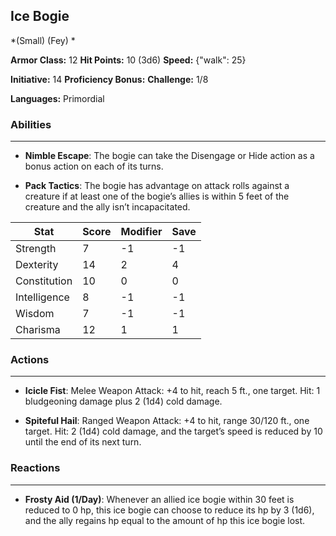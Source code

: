## Ice Bogie
*(Small) (Fey) *

**Armor Class:** 12
**Hit Points:** 10 (3d6)
**Speed:** {"walk": 25}

**Initiative:** 14
**Proficiency Bonus:**
**Challenge:** 1/8

**Languages:** Primordial

### Abilities
 --- 
- **Nimble Escape**: The bogie can take the Disengage or Hide action as a bonus action on each of its turns.

- **Pack Tactics**: The bogie has advantage on attack rolls against a creature if at least one of the bogie’s allies is within 5 feet of the creature and the ally isn’t incapacitated.



| Stat | Score | Modifier | Save |
| ---- | ---- | ---- | ---- |
| Strength | 7 | -1 | -1 |
| Dexterity | 14 | 2 | 4 |
| Constitution | 10 | 0 | 0 |
| Intelligence | 8 | -1 | -1 |
| Wisdom | 7 | -1 | -1 |
| Charisma | 12 | 1 | 1 |

### Actions
 --- 
- **Icicle Fist**: Melee Weapon Attack: +4 to hit, reach 5 ft., one target. Hit: 1 bludgeoning damage plus 2 (1d4) cold damage.

- **Spiteful Hail**: Ranged Weapon Attack: +4 to hit, range 30/120 ft., one target. Hit: 2 (1d4) cold damage, and the target’s speed is reduced by 10 until the end of its next turn.

### Reactions
 --- 
- **Frosty Aid (1/Day)**: Whenever an allied ice bogie within 30 feet is reduced to 0 hp, this ice bogie can choose to reduce its hp by 3 (1d6), and the ally regains hp equal to the amount of hp this ice bogie lost.

